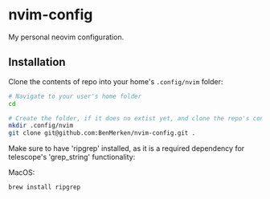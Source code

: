 # nvim-config

My personal neovim configuration.

## Installation

Clone the contents of repo into your home's `.config/nvim` folder:

```sh
# Navigate to your user's home folder
cd

# Create the folder, if it does no extist yet, and clone the repo's contents
mkdir .config/nvim
git clone git@github.com:BenMerken/nvim-config.git .
```
Make sure to have 'ripgrep' installed, as it is a required dependency for telescope's 'grep_string' functionality:

MacOS:
```sh
brew install ripgrep
```

